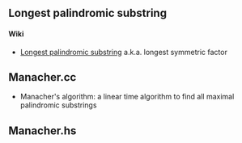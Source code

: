 ## Longest palindromic substring

#### Wiki

* [Longest palindromic substring](http://en.wikipedia.org/wiki/Longest_palindromic_substring)
a.k.a. longest symmetric factor

## Manacher.cc

* Manacher's algorithm: a linear time algorithm to find all maximal palindromic substrings

## Manacher.hs

